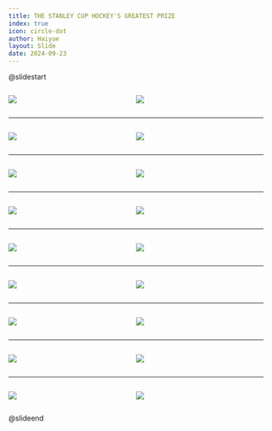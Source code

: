 ```yaml
---
title: THE STANLEY CUP HOCKEY'S GREATEST PRIZE
index: true
icon: circle-dot
author: Haiyue
layout: Slide
date: 2024-09-23
---
```

 
@slidestart

<div style="display:flex">
<div style="flex:1">

![](/reading/english/Level-R/THE%20STANLEY%20CUP%20HOCKEY'S%20GREATEST%20PRIZE/001.webp)
</div>
<div style="flex:1">

![](/reading/english/Level-R/THE%20STANLEY%20CUP%20HOCKEY'S%20GREATEST%20PRIZE/002.webp)
</div>
</div>

---

<div style="display:flex">
<div style="flex:1">

![](/reading/english/Level-R/THE%20STANLEY%20CUP%20HOCKEY'S%20GREATEST%20PRIZE/003.webp)
</div>
<div style="flex:1">

![](/reading/english/Level-R/THE%20STANLEY%20CUP%20HOCKEY'S%20GREATEST%20PRIZE/004.webp)
</div>
</div>

---

<div style="display:flex">
<div style="flex:1">

![](/reading/english/Level-R/THE%20STANLEY%20CUP%20HOCKEY'S%20GREATEST%20PRIZE/005.webp)
</div>
<div style="flex:1">

![](/reading/english/Level-R/THE%20STANLEY%20CUP%20HOCKEY'S%20GREATEST%20PRIZE/006.webp)
</div>
</div>

---

<div style="display:flex">
<div style="flex:1">

![](/reading/english/Level-R/THE%20STANLEY%20CUP%20HOCKEY'S%20GREATEST%20PRIZE/007.webp)
</div>
<div style="flex:1">

![](/reading/english/Level-R/THE%20STANLEY%20CUP%20HOCKEY'S%20GREATEST%20PRIZE/008.webp)
</div>
</div>

---

<div style="display:flex">
<div style="flex:1">

![](/reading/english/Level-R/THE%20STANLEY%20CUP%20HOCKEY'S%20GREATEST%20PRIZE/009.webp)
</div>
<div style="flex:1">

![](/reading/english/Level-R/THE%20STANLEY%20CUP%20HOCKEY'S%20GREATEST%20PRIZE/010.webp)
</div>
</div>

---

<div style="display:flex">
<div style="flex:1">

![](/reading/english/Level-R/THE%20STANLEY%20CUP%20HOCKEY'S%20GREATEST%20PRIZE/011.webp)
</div>
<div style="flex:1">

![](/reading/english/Level-R/THE%20STANLEY%20CUP%20HOCKEY'S%20GREATEST%20PRIZE/012.webp)
</div>
</div>

---

<div style="display:flex">
<div style="flex:1">

![](/reading/english/Level-R/THE%20STANLEY%20CUP%20HOCKEY'S%20GREATEST%20PRIZE/013.webp)
</div>
<div style="flex:1">

![](/reading/english/Level-R/THE%20STANLEY%20CUP%20HOCKEY'S%20GREATEST%20PRIZE/014.webp)
</div>
</div>

---

<div style="display:flex">
<div style="flex:1">

![](/reading/english/Level-R/THE%20STANLEY%20CUP%20HOCKEY'S%20GREATEST%20PRIZE/015.webp)
</div>
<div style="flex:1">

![](/reading/english/Level-R/THE%20STANLEY%20CUP%20HOCKEY'S%20GREATEST%20PRIZE/016.webp)
</div>
</div>

---

<div style="display:flex">
<div style="flex:1">

![](/reading/english/Level-R/THE%20STANLEY%20CUP%20HOCKEY'S%20GREATEST%20PRIZE/017.webp)
</div>
<div style="flex:1">

![](/reading/english/Level-R/THE%20STANLEY%20CUP%20HOCKEY'S%20GREATEST%20PRIZE/018.webp)
</div>
</div>

@slideend